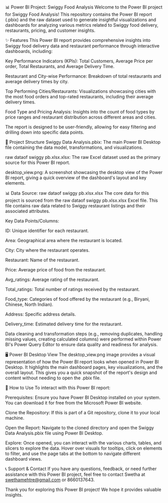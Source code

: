 📊 Power BI Project: Swiggy Food Analysis
Welcome to the Power BI project for Swiggy Food Analysis! This repository contains the Power BI report (.pbix) and the raw dataset used to generate insightful visualizations and dashboards for analyzing various metrics related to Swiggy food delivery, restaurants, pricing, and customer insights.

✨ Features
This Power BI report provides comprehensive insights into Swiggy food delivery data and restaurant performance through interactive dashboards, including:

Key Performance Indicators (KPIs): Total Customers, Average Price per order, Total Restaurants, and Average Delivery Time.

Restaurant and City-wise Performance: Breakdown of total restaurants and average delivery times by city.

Top Performing Cities/Restaurants: Visualizations showcasing cities with the most food orders and top-rated restaurants, including their average delivery times.

Food Type and Pricing Analysis: Insights into the count of food types by price ranges and restaurant distribution across different areas and cities.

The report is designed to be user-friendly, allowing for easy filtering and drilling down into specific data points.

📁 Project Structure
Swiggy Data Analysis.pbix: The main Power BI Desktop file containing the data model, transformations, and visualizations.

raw dataof swiggy pb.xlsx.xlsx: The raw Excel dataset used as the primary source for this Power BI report.

desktop_view.png: A screenshot showcasing the desktop view of the Power BI report, giving a quick overview of the dashboard's layout and key elements.

📊 Data Source: raw dataof swiggy pb.xlsx.xlsx
The core data for this project is sourced from the raw dataof swiggy pb.xlsx.xlsx Excel file. This file contains raw data related to Swiggy restaurant listings and their associated attributes.

Key Data Points/Columns:

ID: Unique identifier for each restaurant.

Area: Geographical area where the restaurant is located.

City: City where the restaurant operates.

Restaurant: Name of the restaurant.

Price: Average price of food from the restaurant.

Avg_ratings: Average rating of the restaurant.

Total_ratings: Total number of ratings received by the restaurant.

Food_type: Categories of food offered by the restaurant (e.g., Biryani, Chinese, North Indian).

Address: Specific address details.

Delivery_time: Estimated delivery time for the restaurant.

Data cleaning and transformation steps (e.g., removing duplicates, handling missing values, creating calculated columns) were performed within Power BI's Power Query Editor to ensure data quality and readiness for analysis.

🖥️ Power BI Desktop View
The desktop_view.png image provides a visual representation of how the Power BI report looks when opened in Power BI Desktop. It highlights the main dashboard pages, key visualizations, and the overall layout. This gives you a quick snapshot of the report's design and content without needing to open the .pbix file.

🚀 How to Use
To interact with this Power BI report:

Prerequisites: Ensure you have Power BI Desktop installed on your system. You can download it for free from the Microsoft Power BI website.

Clone the Repository: If this is part of a Git repository, clone it to your local machine.

Open the Report: Navigate to the cloned directory and open the Swiggy Data Analysis.pbix file using Power BI Desktop.

Explore: Once opened, you can interact with the various charts, tables, and slicers to explore the data. Hover over visuals for tooltips, click on elements to filter, and use the page tabs at the bottom to navigate different dashboard views.

📞 Support & Contact
If you have any questions, feedback, or need further assistance with this Power BI project, feel free to contact Swetha at swethamehtre@gmail.com or 8660137643.

Thank you for exploring this Power BI project! We hope it provides valuable insights.

